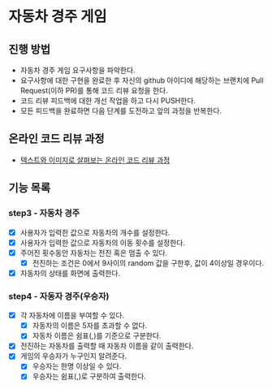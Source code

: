 # 자동차 경주 게임
## 진행 방법
* 자동차 경주 게임 요구사항을 파악한다.
* 요구사항에 대한 구현을 완료한 후 자신의 github 아이디에 해당하는 브랜치에 Pull Request(이하 PR)를 통해 코드 리뷰 요청을 한다.
* 코드 리뷰 피드백에 대한 개선 작업을 하고 다시 PUSH한다.
* 모든 피드백을 완료하면 다음 단계를 도전하고 앞의 과정을 반복한다.

## 온라인 코드 리뷰 과정
* [텍스트와 이미지로 살펴보는 온라인 코드 리뷰 과정](https://github.com/next-step/nextstep-docs/tree/master/codereview)

## 기능 목록
### step3 - 자동차 경주
- [x] 사용자가 입력한 값으로 자동차의 개수를 설정한다. 
- [x] 사용자가 입력한 값으로 자동차의 이동 횟수를 설정한다.
- [x] 주어진 횟수동안 자동차는 전진 혹은 멈출 수 있다.
  - [x] 전진하는 조건은 0에서 9사이의 random 값을 구한후, 값이 4이상일 경우이다.
- [x] 자동차의 상태를 화면에 출력한다.

### step4 - 자동자 경주(우승자)
- [x] 각 자동차에 이름을 부여할 수 있다.
  - [x] 자동차의 이름은 5자를 초과할 수 없다.
  - [x] 자동차 이름은 쉼표(,)를 기준으로 구분한다.
- [x] 전진하는 자동차를 출력할 때 자동차 이름을 같이 출력한다.
- [x] 게임의 우승자가 누구인지 알려준다.
  - [x] 우승자는 한명 이상일 수 있다.
  - [x] 우승자는 쉼표(,)로 구분하여 출력한다.
